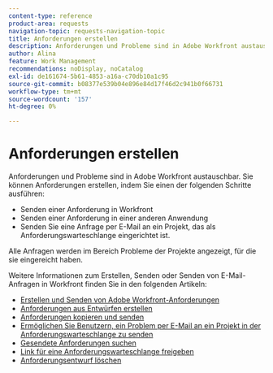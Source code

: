 ```yaml
---
content-type: reference
product-area: requests
navigation-topic: requests-navigation-topic
title: Anforderungen erstellen
description: Anforderungen und Probleme sind in Adobe Workfront austauschbar. Sie können Anforderungen erstellen, indem Sie eine Anforderung in Workfront senden, eine Anforderung in einer anderen Anwendung senden oder eine Anfrage per E-Mail an ein Projekt senden, das als Anforderungswarteschlange eingerichtet ist.
author: Alina
feature: Work Management
recommendations: noDisplay, noCatalog
exl-id: de161674-5b61-4853-a16a-c70db10a1c95
source-git-commit: b08377e539b04e896e84d17f46d2c941b0f66731
workflow-type: tm+mt
source-wordcount: '157'
ht-degree: 0%

---
```


# Anforderungen erstellen

<!--
{{highlighted-preview}}
-->

Anforderungen und Probleme sind in Adobe Workfront austauschbar. Sie können Anforderungen erstellen, indem Sie einen der folgenden Schritte ausführen:

* Senden einer Anforderung in Workfront
* Senden einer Anforderung in einer anderen Anwendung
* Senden Sie eine Anfrage per E-Mail an ein Projekt, das als Anforderungswarteschlange eingerichtet ist.

Alle Anfragen werden im Bereich Probleme der Projekte angezeigt, für die sie eingereicht haben.

Weitere Informationen zum Erstellen, Senden oder Senden von E-Mail-Anfragen in Workfront finden Sie in den folgenden Artikeln:

* [Erstellen und Senden von Adobe Workfront-Anforderungen](../../../manage-work/requests/create-requests/create-submit-requests.md)
* [Anforderungen aus Entwürfen erstellen](../../../manage-work/requests/create-requests/create-requests-from-drafts.md)
* [Anforderungen kopieren und senden](../../../manage-work/requests/create-requests/copy-and-submit-requests.md)
* [Ermöglichen Sie Benutzern, ein Problem per E-Mail an ein Projekt in der Anforderungswarteschlange zu senden](../../../manage-work/requests/create-requests/enable-email-issues-into-projects.md)
* [Gesendete Anforderungen suchen](../../../manage-work/requests/create-requests/locate-submitted-requests.md)
* [Link für eine Anforderungswarteschlange freigeben](../../../manage-work/requests/create-requests/share-link-to-request-queue.md)
* [Anforderungsentwurf löschen](../../../manage-work/requests/create-requests/delete-request-draft.md)
